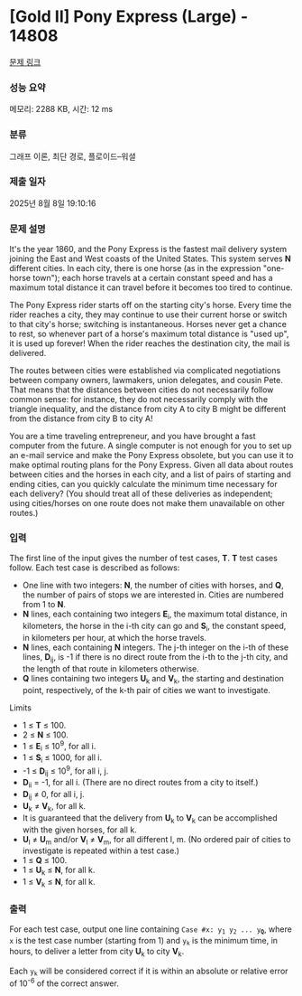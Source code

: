 # [Gold II] Pony Express (Large) - 14808 

[문제 링크](https://www.acmicpc.net/problem/14808) 

### 성능 요약

메모리: 2288 KB, 시간: 12 ms

### 분류

그래프 이론, 최단 경로, 플로이드–워셜

### 제출 일자

2025년 8월 8일 19:10:16

### 문제 설명

<p>It's the year 1860, and the Pony Express is the fastest mail delivery system joining the East and West coasts of the United States. This system serves <strong>N</strong> different cities. In each city, there is one horse (as in the expression "one-horse town"); each horse travels at a certain constant speed and has a maximum total distance it can travel before it becomes too tired to continue.</p>

<p>The Pony Express rider starts off on the starting city's horse. Every time the rider reaches a city, they may continue to use their current horse or switch to that city's horse; switching is instantaneous. Horses never get a chance to rest, so whenever part of a horse's maximum total distance is "used up", it is used up forever! When the rider reaches the destination city, the mail is delivered.</p>

<p>The routes between cities were established via complicated negotiations between company owners, lawmakers, union delegates, and cousin Pete. That means that the distances between cities do not necessarily follow common sense: for instance, they do not necessarily comply with the triangle inequality, and the distance from city A to city B might be different from the distance from city B to city A!</p>

<p>You are a time traveling entrepreneur, and you have brought a fast computer from the future. A single computer is not enough for you to set up an e-mail service and make the Pony Express obsolete, but you can use it to make optimal routing plans for the Pony Express. Given all data about routes between cities and the horses in each city, and a list of pairs of starting and ending cities, can you quickly calculate the minimum time necessary for each delivery? (You should treat all of these deliveries as independent; using cities/horses on one route does not make them unavailable on other routes.)</p>

### 입력 

 <p>The first line of the input gives the number of test cases, <strong>T</strong>. <strong>T</strong> test cases follow. Each test case is described as follows:</p>

<ul>
	<li>One line with two integers: <strong>N</strong>, the number of cities with horses, and <strong>Q</strong>, the number of pairs of stops we are interested in. Cities are numbered from 1 to <strong>N</strong>.</li>
	<li><strong>N</strong> lines, each containing two integers <strong>E</strong><sub>i</sub>, the maximum total distance, in kilometers, the horse in the i-th city can go and <strong>S</strong><sub>i</sub>, the constant speed, in kilometers per hour, at which the horse travels.</li>
	<li><strong>N</strong> lines, each containing <strong>N</strong> integers. The j-th integer on the i-th of these lines, <strong>D</strong><sub>ij</sub>, is -1 if there is no direct route from the i-th to the j-th city, and the length of that route in kilometers otherwise.</li>
	<li><strong>Q</strong> lines containing two integers <strong>U</strong><sub>k</sub> and <strong>V</strong><sub>k</sub>, the starting and destination point, respectively, of the k-th pair of cities we want to investigate.</li>
</ul>

<p>Limits</p>

<ul>
	<li>1 ≤ <strong>T</strong> ≤ 100.</li>
	<li>2 ≤ <strong>N</strong> ≤ 100.</li>
	<li>1 ≤ <strong>E</strong><sub>i</sub> ≤ 10<sup>9</sup>, for all i.</li>
	<li>1 ≤ <strong>S</strong><sub>i</sub> ≤ 1000, for all i.</li>
	<li>-1 ≤ <strong>D</strong><sub>ij</sub> ≤ 10<sup>9</sup>, for all i, j.</li>
	<li><strong>D</strong><sub>ii</sub> = -1, for all i. (There are no direct routes from a city to itself.)</li>
	<li><strong>D</strong><sub>ij</sub> ≠ 0, for all i, j.</li>
	<li><strong>U</strong><sub>k</sub> ≠ <strong>V</strong><sub>k</sub>, for all k.</li>
	<li>It is guaranteed that the delivery from <strong>U</strong><sub>k</sub> to <strong>V</strong><sub>k</sub> can be accomplished with the given horses, for all k.</li>
	<li><strong>U</strong><sub>l</sub> ≠ <strong>U</strong><sub>m</sub> and/or <strong>V</strong><sub>l</sub> ≠ <strong>V</strong><sub>m</sub>, for all different l, m. (No ordered pair of cities to investigate is repeated within a test case.)</li>
	<li>1 ≤ <strong>Q</strong> ≤ 100.</li>
	<li>1 ≤ <strong>U</strong><sub>k</sub> ≤ <strong>N</strong>, for all k.</li>
	<li>1 ≤ <strong>V</strong><sub>k</sub> ≤ <strong>N</strong>, for all k.</li>
</ul>

### 출력 

 <p>For each test case, output one line containing <code>Case #x: y<sub>1</sub> y<sub>2</sub> ... y<sub><strong>Q</strong></sub></code>, where <code>x</code> is the test case number (starting from 1) and <code>y<sub>k</sub></code> is the minimum time, in hours, to deliver a letter from city <strong>U</strong><sub>k</sub> to city <strong>V</strong><sub>k</sub>.</p>

<p>Each <code>y<sub>k</sub></code> will be considered correct if it is within an absolute or relative error of 10<sup>-6</sup> of the correct answer.</p>

